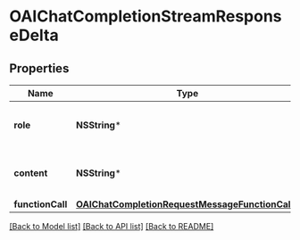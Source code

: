 # OAIChatCompletionStreamResponseDelta

## Properties
Name | Type | Description | Notes
------------ | ------------- | ------------- | -------------
**role** | **NSString*** | The role of the author of this message. | [optional] 
**content** | **NSString*** | The contents of the chunk message. | [optional] 
**functionCall** | [**OAIChatCompletionRequestMessageFunctionCall***](OAIChatCompletionRequestMessageFunctionCall.md) |  | [optional] 

[[Back to Model list]](../README.md#documentation-for-models) [[Back to API list]](../README.md#documentation-for-api-endpoints) [[Back to README]](../README.md)


